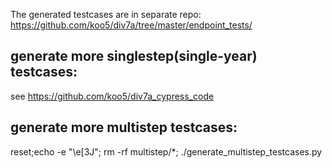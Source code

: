 The generated testcases are in separate repo: https://github.com/koo5/div7a/tree/master/endpoint_tests/

## generate more singlestep(single-year) testcases:
see https://github.com/koo5/div7a_cypress_code

## generate more multistep testcases:
reset;echo -e "\e[3J"; rm -rf multistep/*; ./generate_multistep_testcases.py

